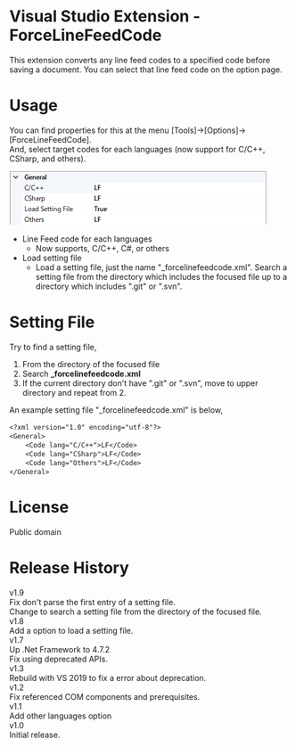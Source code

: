 # Visual Studio Extension - ForceLineFeedCode
This extension converts any line feed codes to a specified code before saving a document. You can select that line feed code on the option page.

# Usage  
You can find properties for this at the menu [Tools]->[Options]->[ForceLineFeedCode].  
And, select target codes for each languages (now support for C/C++, CSharp, and others).

![](./doc/ForceFeedLineCode_Option.png)

- Line Feed code for each languages
    - Now supports, C/C++, C#, or others
- Load setting file
    - Load a setting file, just the name "_forcelinefeedcode.xml". Search a setting file from the directory which includes the focused file up to a directory which includes ".git" or ".svn".

# Setting File
Try to find a setting file,
1. From the directory of the focused file
2. Search **_forcelinefeedcode.xml**
3. If the current directory don't have ".git" or ".svn", move to upper directory and repeat from 2.

An example setting file "_forcelinefeedcode.xml" is below,

```
<?xml version="1.0" encoding="utf-8"?>
<General>
    <Code lang="C/C++">LF</Code>
    <Code lang="CSharp">LF</Code>
    <Code lang="Others">LF</Code>
</General>
```

# License
Public domain

# Release History
v1.9  
Fix don't parse the first entry of a setting file.  
Change to search a setting file from the directory of the focused file.  
v1.8  
Add a option to load a setting file.  
v1.7  
Up .Net Framework to 4.7.2    
Fix using deprecated APIs.  
v1.3  
Rebuild with VS 2019 to fix a error about deprecation.  
v1.2  
Fix referenced COM components and prerequisites.  
v1.1  
Add other languages option  
v1.0  
Initial release.
